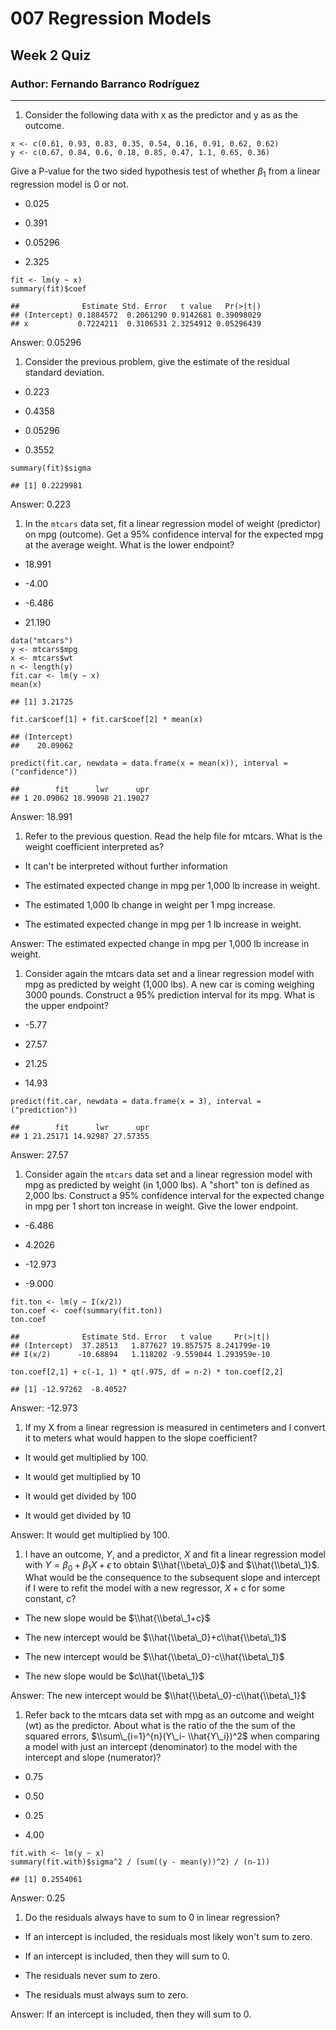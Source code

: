 ﻿# 007 Regression Models

## Week 2 Quiz

### Author: Fernando Barranco Rodríguez

---

1.  Consider the following data with x as the predictor and y as as the
    outcome.

<!-- -->

    x <- c(0.61, 0.93, 0.83, 0.35, 0.54, 0.16, 0.91, 0.62, 0.62)
    y <- c(0.67, 0.84, 0.6, 0.18, 0.85, 0.47, 1.1, 0.65, 0.36)

Give a P-value for the two sided hypothesis test of whether
*β*<sub>1</sub> from a linear regression model is 0 or not.

-   0.025

-   0.391

-   0.05296

-   2.325

<!-- -->

    fit <- lm(y ~ x)
    summary(fit)$coef

    ##              Estimate Std. Error   t value   Pr(>|t|)
    ## (Intercept) 0.1884572  0.2061290 0.9142681 0.39098029
    ## x           0.7224211  0.3106531 2.3254912 0.05296439

Answer: 0.05296

1.  Consider the previous problem, give the estimate of the residual
    standard deviation.

-   0.223

-   0.4358

-   0.05296

-   0.3552

<!-- -->

    summary(fit)$sigma

    ## [1] 0.2229981

Answer: 0.223

1.  In the `mtcars` data set, fit a linear regression model of weight
    (predictor) on mpg (outcome). Get a 95% confidence interval for the
    expected mpg at the average weight. What is the lower endpoint?

-   18.991

-   -4.00

-   -6.486

-   21.190

<!-- -->

    data("mtcars")
    y <- mtcars$mpg
    x <- mtcars$wt
    n <- length(y)
    fit.car <- lm(y ~ x)
    mean(x)

    ## [1] 3.21725

    fit.car$coef[1] + fit.car$coef[2] * mean(x)

    ## (Intercept) 
    ##    20.09062

    predict(fit.car, newdata = data.frame(x = mean(x)), interval = ("confidence"))

    ##        fit      lwr      upr
    ## 1 20.09062 18.99098 21.19027

Answer: 18.991

1.  Refer to the previous question. Read the help file for mtcars. What
    is the weight coefficient interpreted as?

-   It can't be interpreted without further information

-   The estimated expected change in mpg per 1,000 lb increase in
    weight.

-   The estimated 1,000 lb change in weight per 1 mpg increase.

-   The estimated expected change in mpg per 1 lb increase in weight.

Answer: The estimated expected change in mpg per 1,000 lb increase in
weight.

1.  Consider again the mtcars data set and a linear regression model
    with mpg as predicted by weight (1,000 lbs). A new car is coming
    weighing 3000 pounds. Construct a 95% prediction interval for its
    mpg. What is the upper endpoint?

-   -5.77

-   27.57

-   21.25

-   14.93

<!-- -->

    predict(fit.car, newdata = data.frame(x = 3), interval = ("prediction"))

    ##        fit      lwr      upr
    ## 1 21.25171 14.92987 27.57355

Answer: 27.57

1.  Consider again the `mtcars` data set and a linear regression model
    with mpg as predicted by weight (in 1,000 lbs). A "short" ton is
    defined as 2,000 lbs. Construct a 95% confidence interval for the
    expected change in mpg per 1 short ton increase in weight. Give the
    lower endpoint.

-   -6.486

-   4.2026

-   -12.973

-   -9.000

<!-- -->

    fit.ton <- lm(y ~ I(x/2))
    ton.coef <- coef(summary(fit.ton))
    ton.coef

    ##              Estimate Std. Error   t value     Pr(>|t|)
    ## (Intercept)  37.28513   1.877627 19.857575 8.241799e-19
    ## I(x/2)      -10.68894   1.118202 -9.559044 1.293959e-10

    ton.coef[2,1] + c(-1, 1) * qt(.975, df = n-2) * ton.coef[2,2]

    ## [1] -12.97262  -8.40527

Answer: -12.973

1.  If my X from a linear regression is measured in centimeters and I
    convert it to meters what would happen to the slope coefficient?

-   It would get multiplied by 100.

-   It would get multiplied by 10

-   It would get divided by 100

-   It would get divided by 10

Answer: It would get multiplied by 100.

1.  I have an outcome, *Y*, and a predictor, *X* and fit a linear
    regression model with
    *Y* = *β*<sub>0</sub> + *β*<sub>1</sub>*X* + *ϵ* to obtain
    $\\hat{\\beta\_0}$ and $\\hat{\\beta\_1}$. What would be the
    consequence to the subsequent slope and intercept if I were to refit
    the model with a new regressor, *X* + *c* for some constant, *c*?

-   The new slope would be $\\hat{\\beta\_1+c}$

-   The new intercept would be $\\hat{\\beta\_0}+c\\hat{\\beta\_1}$

-   The new intercept would be $\\hat{\\beta\_0}-c\\hat{\\beta\_1}$

-   The new slope would be $c\\hat{\\beta\_1}$

Answer: The new intercept would be $\\hat{\\beta\_0}-c\\hat{\\beta\_1}$

1.  Refer back to the mtcars data set with mpg as an outcome and weight
    (wt) as the predictor. About what is the ratio of the the sum of the
    squared errors, $\\sum\_{i=1}^{n}(Y\_i- \\hat{Y\_i})^2$ when
    comparing a model with just an intercept (denominator) to the model
    with the intercept and slope (numerator)?

-   0.75

-   0.50

-   0.25

-   4.00

<!-- -->

    fit.with <- lm(y ~ x)
    summary(fit.with)$sigma^2 / (sum((y - mean(y))^2) / (n-1))

    ## [1] 0.2554061

Answer: 0.25

1.  Do the residuals always have to sum to 0 in linear regression?

-   If an intercept is included, the residuals most likely won't sum to
    zero.

-   If an intercept is included, then they will sum to 0.

-   The residuals never sum to zero.

-   The residuals must always sum to zero.

Answer: If an intercept is included, then they will sum to 0.
